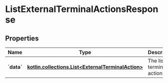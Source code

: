 
# ListExternalTerminalActionsResponse

## Properties
Name | Type | Description | Notes
------------ | ------------- | ------------- | -------------
**&#x60;data&#x60;** | [**kotlin.collections.List&lt;ExternalTerminalAction&gt;**](ExternalTerminalAction.md) | The list of terminal actions. |  [optional]



